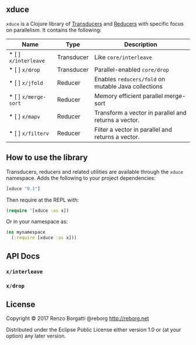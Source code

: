 ## xduce

`xduce` is a Clojure library of [Transducers](https://clojure.org/reference/transducers) and [Reducers](https://clojure.org/reference/reducers)
with specific focus on parallelism. It contains the following:

Name                | Type         | Description
------------------- | ------------ | -----------------------------------------------------------
* [ ] `x/interleave`| Transducer   | Like `core/interleave`
* [ ] `x/drop`      | Transducer   | Parallel-enabled `core/drop`
* [ ] `x/jfold`     | Reducer      | Enables `reducers/fold` on mutable Java collections
* [ ] `x/merge-sort`| Reducer      | Memory efficient parallel merge-sort
* [ ] `x/mapv`      | Reducer      | Transform a vector in parallel and returns a vector.
* [ ] `x/filterv`   | Reducer      | Filter a vector in parallel and returns a vector.

## How to use the library

Transducers, reducers and related utilities are available through the `xduce` namespace.
Adds the following to your project dependencies:

```clojure
[xduce "0.1"]
```

Then require at the REPL with:

```clojure
(require '[xduce :as x])
```

Or in your namespace as:

```clojure
(ns mynamespace
  (:require [xduce :as x]))
```

## API Docs

### `x/interleave`

### `x/drop`

## License

Copyright © 2017 Renzo Borgatti @reborg http://reborg.net

Distributed under the Eclipse Public License either version 1.0 or (at
your option) any later version.
